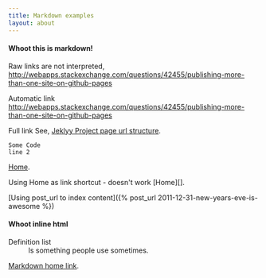 ```yaml
---
title: Markdown examples
layout: about
---
```


#### Whoot this is markdown!

Raw links are not interpreted,
http://webapps.stackexchange.com/questions/42455/publishing-more-than-one-site-on-github-pages

Automatic link
<http://webapps.stackexchange.com/questions/42455/publishing-more-than-one-site-on-github-pages>

Full link See, [Jeklyy Project page url structure](http://jekyllrb.com/docs/github-pages/#project-page-url-structure).


```
Some Code
line 2
```

[Home](index.html).

Using Home as link shortcut - doesn't work
[Home][].


[Using post_url to index content]({% post_url 2011-12-31-new-years-eve-is-awesome %})

#### Whoot inline html

<dl>
  <dt>Definition list</dt>
  <dd>Is something people use sometimes.</dd>
</dl>

[Markdown home link](index.html).

